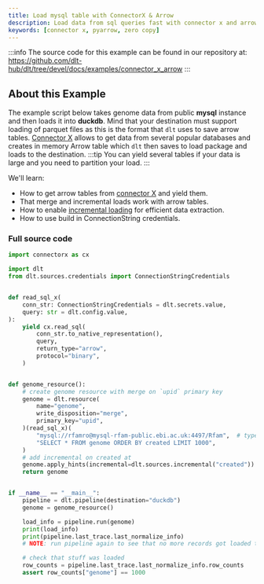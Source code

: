 ```yaml
---
title: Load mysql table with ConnectorX & Arrow
description: Load data from sql queries fast with connector x and arrow tables
keywords: [connector x, pyarrow, zero copy]
---
```

:::info
The source code for this example can be found in our repository at: 
https://github.com/dlt-hub/dlt/tree/devel/docs/examples/connector_x_arrow
:::
## About this Example
The example script below takes genome data from public **mysql** instance and then loads it into **duckdb**. Mind that your destination
must support loading of parquet files as this is the format that `dlt` uses to save arrow tables. [Connector X](https://github.com/sfu-db/connector-x) allows to
get data from several popular databases and creates in memory Arrow table which `dlt` then saves to load package and loads to the destination.
:::tip
You can yield several tables if your data is large and you need to partition your load.
:::

We'll learn:

- How to get arrow tables from [connector X](https://github.com/sfu-db/connector-x) and yield them.
- That merge and incremental loads work with arrow tables.
- How to enable [incremental loading](../general-usage/incremental-loading) for efficient data extraction.
- How to use build in ConnectionString credentials.
### Full source code
```py
import connectorx as cx

import dlt
from dlt.sources.credentials import ConnectionStringCredentials


def read_sql_x(
    conn_str: ConnectionStringCredentials = dlt.secrets.value,
    query: str = dlt.config.value,
):
    yield cx.read_sql(
        conn_str.to_native_representation(),
        query,
        return_type="arrow",
        protocol="binary",
    )


def genome_resource():
    # create genome resource with merge on `upid` primary key
    genome = dlt.resource(
        name="genome",
        write_disposition="merge",
        primary_key="upid",
    )(read_sql_x)(
        "mysql://rfamro@mysql-rfam-public.ebi.ac.uk:4497/Rfam",  # type: ignore[arg-type]
        "SELECT * FROM genome ORDER BY created LIMIT 1000",
    )
    # add incremental on created at
    genome.apply_hints(incremental=dlt.sources.incremental("created"))
    return genome


if __name__ == "__main__":
    pipeline = dlt.pipeline(destination="duckdb")
    genome = genome_resource()

    load_info = pipeline.run(genome)
    print(load_info)
    print(pipeline.last_trace.last_normalize_info)
    # NOTE: run pipeline again to see that no more records got loaded thanks to incremental loading

    # check that stuff was loaded
    row_counts = pipeline.last_trace.last_normalize_info.row_counts
    assert row_counts["genome"] == 1000
```